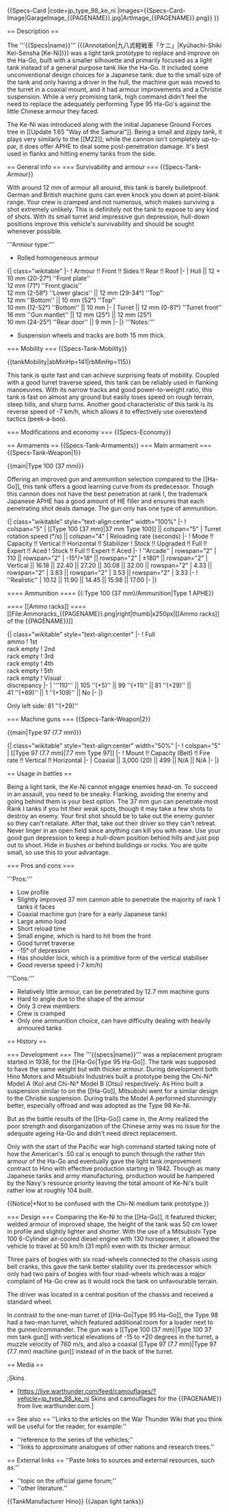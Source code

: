 {{Specs-Card
|code=jp_type_98_ke_ni
|images={{Specs-Card-Image|GarageImage_{{PAGENAME}}.jpg|ArtImage_{{PAGENAME}}.png}}
}}

== Description ==
<!-- ''In the description, the first part should be about the history of the creation and combat usage of the vehicle, as well as its key features. In the second part, tell the reader about the ground vehicle in the game. Insert a screenshot of the vehicle, so that if the novice player does not remember the vehicle by name, he will immediately understand what kind of vehicle the article is talking about.'' -->
The '''{{Specs|name}}''' ({{Annotation|九八式軽戦車「ケニ」|Kyūhachi-Shiki Kei-Sensha [Ke-Ni]}}) was a light tank prototype to replace and improve on the Ha-Go, built with a smaller silhouette and primarily focused as a light tank instead of a general purpose tank like the Ha-Go. It included some unconventional design choices for a Japanese tank: due to the small size of the tank and only having a driver in the hull, the machine gun was moved to the turret in a coaxial mount, and it had armour improvements and a Christie suspension. While a very promising tank, high command didn't feel the need to replace the adequately performing Type 95 Ha-Go's against the little Chinese armour they faced.

The Ke-Ni was introduced along with the initial Japanese Ground Forces tree in [[Update 1.65 "Way of the Samurai"]]. Being a small and zippy tank, it plays very similarly to the [[M22]]; while the cannon isn't completely up-to-par, it does offer APHE to deal some post-penetration damage. It's best used in flanks and hitting enemy tanks from the side.

== General info ==
=== Survivability and armour ===
{{Specs-Tank-Armour}}
<!-- ''Describe armour protection. Note the most well protected and key weak areas. Appreciate the layout of modules as well as the number and location of crew members. Is the level of armour protection sufficient, is the placement of modules helpful for survival in combat? If necessary use a visual template to indicate the most secure and weak zones of the armour.'' -->
With around 12 mm of armour all around, this tank is barely bulletproof. German and British machine guns can even knock you down at point-blank range. Your crew is cramped and not numerous, which makes surviving a shot extremely unlikely. This is definitely not the tank to expose to any kind of shots. With its small turret and impressive gun depression, hull-down positions improve this vehicle's survivability and should be sought whenever possible.

'''Armour type:'''

* Rolled homogeneous armour

{| class="wikitable"
|-
! Armour !! Front !! Sides !! Rear !! Roof
|-
| Hull || 12 + 10 mm (20-27°) ''Front plate'' <br> 12 mm (71°) ''Front glacis'' <br>  12 mm (2-58°) ''Lower glacis''  || 12 mm (29-34°) ''Top'' <br> 12 mm ''Bottom'' || 10 mm (52°) ''Top'' <br> 10 mm (12-52°) ''Bottom'' || 10 mm
|-
| Turret || 12 mm (0-81°) ''Turret front'' <br> 16 mm ''Gun mantlet'' || 12 mm (25°) || 12 mm (25°) <br> 10 mm (24-25°) ''Rear door'' || 9 mm
|-
|}
'''Notes:'''

* Suspension wheels and tracks are both 15 mm thick.

=== Mobility ===
{{Specs-Tank-Mobility}}
<!-- ''Write about the mobility of the ground vehicle. Estimate the specific power and manoeuvrability, as well as the maximum speed forwards and backwards.'' -->

{{tankMobility|abMinHp=141|rbMinHp=115}}

This tank is quite fast and can achieve surprising feats of mobility. Coupled with a good turret traverse speed, this tank can be reliably used in flanking manoeuvres. With its narrow tracks and good power-to-weight ratio, this tank is fast on almost any ground but easily loses speed on rough terrain, steep hills, and sharp turns. Another good characteristic of this tank is its reverse speed of -7 km/h, which allows it to effectively use overextend tactics (peek-a-boo).

=== Modifications and economy ===
{{Specs-Economy}}

== Armaments ==
{{Specs-Tank-Armaments}}
=== Main armament ===
{{Specs-Tank-Weapon|1}}
<!-- ''Give the reader information about the characteristics of the main gun. Assess its effectiveness in a battle based on the reloading speed, ballistics and the power of shells. Do not forget about the flexibility of the fire, that is how quickly the cannon can be aimed at the target, open fire on it and aim at another enemy. Add a link to the main article on the gun: <code><nowiki>{{main|Name of the weapon}}</nowiki></code>. Describe in general terms the ammunition available for the main gun. Give advice on how to use them and how to fill the ammunition storage.'' -->
{{main|Type 100 (37 mm)}}

Offering an improved gun and ammunition selection compared to the [[Ha-Go]], this tank offers a good learning curve from its predecessor. Though this cannon does not have the best penetration at rank I, the trademark Japanese APHE has a good amount of HE filler and ensures that each penetrating shot deals damage. The gun only has one type of ammunition.

{| class="wikitable" style="text-align:center" width="100%"
|-
! colspan="5" | [[Type 100 (37 mm)|37 mm Type 100]] || colspan="5" | Turret rotation speed (°/s) || colspan="4" | Reloading rate (seconds)
|-
! Mode !! Capacity !! Vertical !! Horizontal !! Stabilizer
! Stock !! Upgraded !! Full !! Expert !! Aced
! Stock !! Full !! Expert !! Aced
|-
! ''Arcade''
| rowspan="2" | 110 || rowspan="2" | -15°/+18° || rowspan="2" | ±180° || rowspan="2" | Vertical || 16.18 || 22.40 || 27.20 || 30.08 || 32.00 || rowspan="2" | 4.33 || rowspan="2" | 3.83 || rowspan="2" | 3.53 || rowspan="2" | 3.33
|-
! ''Realistic''
| 10.12 || 11.90 || 14.45 || 15.98 || 17.00
|-
|}

==== Ammunition ====
{{:Type 100 (37 mm)/Ammunition|Type 1 APHE}}

==== [[Ammo racks]] ====
[[File:Ammoracks_{{PAGENAME}}.png|right|thumb|x250px|[[Ammo racks]] of the {{PAGENAME}}]]
<!-- '''Last updated: 1.101.0.44''' -->
{| class="wikitable" style="text-align:center"
|-
! Full<br>ammo
! 1st<br>rack empty
! 2nd<br>rack empty
! 3rd<br>rack empty
! 4th<br>rack empty
! 5th<br>rack empty
! Visual<br>discrepancy
|-
| '''110''' || 105&nbsp;''(+5)'' || 99&nbsp;''(+11)'' || 81&nbsp;''(+29)'' || 41&nbsp;''(+69)'' || 1&nbsp;''(+109)'' || No
|-
|}

Only left side: 81&nbsp;''(+29)''

=== Machine guns ===
{{Specs-Tank-Weapon|2}}
<!-- ''Offensive and anti-aircraft machine guns not only allow you to fight some aircraft but also are effective against lightly armoured vehicles. Evaluate machine guns and give recommendations on its use.'' -->
{{main|Type 97 (7.7 mm)}}

{| class="wikitable" style="text-align:center" width="50%"
|-
! colspan="5" | [[Type 97 (7.7 mm)|7.7 mm Type 97]]
|-
! Mount !! Capacity (Belt) !! Fire rate !! Vertical !! Horizontal
|-
| Coaxial || 3,000 (20) || 499 || N/A || N/A
|-
|}

== Usage in battles ==
<!-- ''Describe the tactics of playing in the vehicle, the features of using vehicles in the team and advice on tactics. Refrain from creating a "guide" - do not impose a single point of view but instead give the reader food for thought. Describe the most dangerous enemies and give recommendations on fighting them. If necessary, note the specifics of the game in different modes (AB, RB, SB).'' -->
Being a light tank, the Ke-Ni cannot engage enemies head-on. To succeed in an assault, you need to be sneaky. Flanking, avoiding the enemy and going behind them is your best option. The 37 mm gun can penetrate most Rank I tanks if you hit their weak spots, though it may take a few shots to destroy an enemy. Your first shot should be to take out the enemy gunner so they can't retaliate. After that, take out their driver so they can't retreat. Never linger in an open field since anything can kill you with ease. Use your good gun depression to keep a hull-down position behind hills and just pop out to shoot. Hide in bushes or behind buildings or rocks. You are quite small, so use this to your advantage.

=== Pros and cons ===
<!-- ''Summarise and briefly evaluate the vehicle in terms of its characteristics and combat effectiveness. Mark its pros and cons in a bulleted list. Try not to use more than 6 points for each of the characteristics. Avoid using categorical definitions such as "bad", "good" and the like - use substitutions with softer forms such as "inadequate" and "effective".'' -->

'''Pros:'''

* Low profile
* Slightly improved 37 mm cannon able to penetrate the majority of rank 1 tanks it faces
* Coaxial machine gun (rare for a early Japanese tank)
* Large ammo load
* Short reload time
* Small engine, which is hard to hit from the front
* Good turret traverse
* -15° of depression
* Has shoulder lock, which is a primitive form of the vertical stabiliser
* Good reverse speed (-7 km/h)

'''Cons:'''

* Relatively little armour, can be penetrated by 12.7 mm machine guns
* Hard to angle due to the shape of the armour
* Only 3 crew members
* Crew is cramped
* Only one ammunition choice, can have difficulty dealing with heavily armoured tanks

== History ==
<!-- ''Describe the history of the creation and combat usage of the vehicle in more detail than in the introduction. If the historical reference turns out to be too long, take it to a separate article, taking a link to the article about the vehicle and adding a block "/History" (example: <nowiki>https://wiki.warthunder.com/(Vehicle-name)/History</nowiki>) and add a link to it here using the <code>main</code> template. Be sure to reference text and sources by using <code><nowiki><ref></ref></nowiki></code>, as well as adding them at the end of the article with <code><nowiki><references /></nowiki></code>. This section may also include the vehicle's dev blog entry (if applicable) and the in-game encyclopedia description (under <code><nowiki>=== In-game description ===</nowiki></code>, also if applicable).'' -->

=== Development ===
The '''{{specs|name}}''' was a replacement program started in 1938, for the [[Ha-Go|Type 95 Ha-Go]]. The tank was supposed to have the same weight but with thicker armour. During development both Hino Motors and Mitsubishi Industries built a prototype being the Chi-Ni* Model A (Ko) and Chi-Ni* Model B (Otsu) respectively. As Hino built a suspension similar to on the [[Ha-Go]], Mitsubishi went for a similar design to the Christie suspension. During trails the Model A performed stunningly better, especially offroad and was adopted as the Type 98 Ke-Ni.

But as the battle results of the [[Ha-Go]] came in, the Army realized the poor strength and disorganization of the Chinese army was no issue for the adequate ageing Ha-Go and didn't need direct replacement.

Only with the start of the Pacific war high command started taking note of how the American's .50 cal is enough to punch through the rather thin armour of the Ha-Go and eventually gave the light tank improvement contract to Hino with effective production starting in 1942. Though as many Japanese tanks and army manufacturing, production would be hampered by the Navy's resource priority leaving the total amount of Ke-Ni's built rather low at roughly 104 built.

{{Notice|*Not to be confused with the Chi-Ni medium tank prototype.}}

=== Design ===
Comparing the Ke-Ni to the [[Ha-Go]], it featured thicker, welded armour of improved shape, the height of the tank was 50 cm lower in profile and slightly lighter and shorter. With the use of a Mitsubishi Type 100 6-Cylinder air-cooled diesel engine with 130 horsepower, it allowed the vehicle to travel at 50 km/h (31 mph) even with its thicker armour.

Three pairs of bogies with six road-wheels connected to the chassis using bell cranks, this gave the tank better stability over its predecessor which only had two pairs of bogies with four road-wheels which was a major complaint of Ha-Go crew as it would rock the tank on unfavourable terrain.

The driver was located in a central position of the chassis and received a standard wheel.

In contrast to the one-man turret of [[Ha-Go|Type 95 Ha-Go]], the Type 98 had a two-man turret, which featured additional room for a loader next to the gunner/commander. The gun was a [[Type 100 (37 mm)|Type 100 37 mm tank gun]] with vertical elevations of -15 to +20 degrees in the turret, a muzzle velocity of 760 m/s, and also a coaxial [[Type 97 (7.7 mm)|Type 97 (7.7 mm) machine gun]] instead of in the back of the turret.

== Media ==
<!-- ''Excellent additions to the article would be video guides, screenshots from the game, and photos.'' -->

;Skins
* [https://live.warthunder.com/feed/camouflages/?vehicle=jp_type_98_ke_ni Skins and camouflages for the {{PAGENAME}} from live.warthunder.com.]

== See also ==
''Links to the articles on the War Thunder Wiki that you think will be useful for the reader, for example:''
* ''reference to the series of the vehicles;''
* ''links to approximate analogues of other nations and research trees.''

== External links ==
''Paste links to sources and external resources, such as:''

* ''topic on the official game forum;''
* ''other literature.''

{{TankManufacturer Hino}}
{{Japan light tanks}}